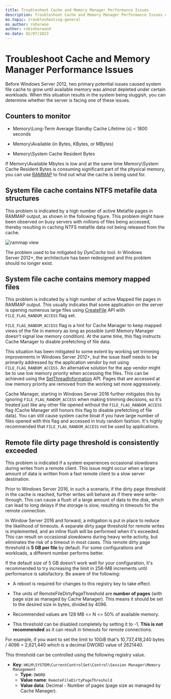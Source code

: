 ```yaml
---
title: Troubleshoot Cache and Memory Manager Performance Issues
description: Troubleshoot Cache and Memory Manager Performance Issues on Windows Server 2016
ms.topic: troubleshooting-general
ms.author: roharwoo
author: robinharwood
ms.date: 02/07/2023
---
```


# Troubleshoot Cache and Memory Manager Performance Issues

Before Windows Server 2012, two primary potential issues caused system file cache to grow until available memory was almost depleted under certain workloads. When this situation results in the system being sluggish, you can determine whether the server is facing one of these issues.

## Counters to monitor

- Memory\Long-Term Average Standby Cache Lifetime (s) < 1800 seconds

- Memory\Available (in Bytes, KBytes, or MBytes)

- Memory\System Cache Resident Bytes

If Memory\Available Mbytes is low and at the same time Memory\System Cache Resident Bytes is consuming significant part of the physical memory, you can use [RAMMAP](/sysinternals/downloads/rammap) to find out what the cache is being used for.

## System file cache contains NTFS metafile data structures

This problem is indicated by a high number of active Metafile pages in RAMMAP output, as shown in the following figure. This problem might have been observed on busy servers with millions of files being accessed, thereby resulting in caching NTFS metafile data not being released from the cache.

![rammap view](../../media/perftune-guide-rammap.png)

The problem used to be mitigated by *DynCache* tool. In Windows Server 2012+, the architecture has been redesigned and this problem should no longer exist.

## System file cache contains memory mapped files

This problem is indicated by a high number of active Mapped file pages in RAMMAP output. This usually indicates that some application on the server is opening numerous large files using [CreateFile](/windows/win32/api/fileapi/nf-fileapi-createfilea) API with `FILE_FLAG_RANDOM_ACCESS` flag set.

`FILE_FLAG_RANDOM_ACCESS` flag is a hint for Cache Manager to keep mapped views of the file in memory as long as possible (until Memory Manager doesn't signal low memory condition). At the same time, this flag instructs Cache Manager to disable prefetching of file data.

This situation has been mitigated to some extent by working set trimming improvements in Windows Server 2012+, but the issue itself needs to be primarily addressed by the application vendor by not using `FILE_FLAG_RANDOM_ACCESS`. An alternative solution for the app vendor might be to use low memory priority when accessing the files. This can be achieved using the [SetThreadInformation](/windows/win32/api/processthreadsapi/nf-processthreadsapi-setthreadinformation) API. Pages that are accessed at low memory priority are removed from the working set more aggressively.

Cache Manager, starting in Windows Server 2016 further mitigates this by ignoring `FILE_FLAG_RANDOM_ACCESS` when making trimming decisions, so it's treated just like any other file opened without the `FILE_FLAG_RANDOM_ACCESS` flag (Cache Manager still honors this flag to disable prefetching of file data). You can still cause system cache bloat if you have large number of files opened with this flag and accessed in truly random fashion. It's highly recommended that `FILE_FLAG_RANDOM_ACCESS` not be used by applications.

## Remote file dirty page threshold is consistently exceeded

This problem is indicated if a system experiences occasional slowdowns during writes from a remote client. This issue might occur when a large amount of data is written from a fast remote client to a slow server destination.

Prior to Windows Server 2016, in such a scenario, if the dirty page threshold in the cache is reached, further writes will behave as if there were write-through. This can cause a flush of a large amount of data to the disk, which can lead to long delays if the storage is slow, resulting in timeouts for the remote connection.

In Window Server 2016 and forward, a mitigation is put in place to reduce the likelihood of timeouts. A separate dirty page threshold for remote writes is implemented, and an inline flush will be performed when it's exceeded. This can result on occasional slowdowns during heavy write activity, but eliminates the risk of a timeout in most cases. This remote dirty page threshold is **5 GB per file** by default. For some configurations and workloads, a different number performs better.

If the default size of 5 GB doesn't work well for your configuration, it's recommended to try increasing the limit in 256-MB increments until performance is satisfactory. Be aware of the following:

- A reboot is required for changes to this registry key to take effect.

- The units of RemoteFileDirtyPageThreshold are **number of pages** (with page size as managed by Cache Manager). This means it should be set to the desired size in bytes, divided by 4096.

- Recommended values are 128 MB <= N <= 50% of available memory.

- This threshold can be disabled completely by setting it to -1. **This is not recommended** as it can result in timeouts for remote connections.

For example, if you want to set the limit to 10GiB that's 10,737,418,240 bytes / 4096 = 2,621,440 which is a decimal DWORD value of 2621440.

This threshold can be controlled using the following registry value.

- **Key**: `HKLM\SYSTEM\CurrentControlSet\Control\Session Manager\Memory Management`
  - **Type**: `DWORD`
  - **Value name**: `RemoteFileDirtyPageThreshold`
  - **Value data**: Decimal - Number of pages (page size as managed by Cache Manager).
